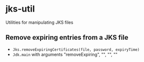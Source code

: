 # jks-util
Utilities for manipulating JKS files

## Remove expiring entries from a JKS file
* `Jks.removeExpiringCertificates(file, password, expiryTime)`
* `Jdk.main` with arguments "removeExpiring", "<filename>", "<password>", "<days-to-expire-from-now>"
